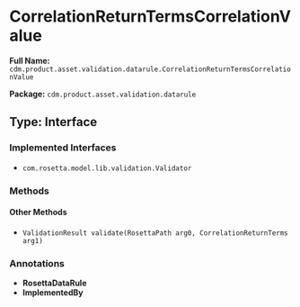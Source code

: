 # CorrelationReturnTermsCorrelationValue

**Full Name:** `cdm.product.asset.validation.datarule.CorrelationReturnTermsCorrelationValue`

**Package:** `cdm.product.asset.validation.datarule`

## Type: Interface

### Implemented Interfaces

- `com.rosetta.model.lib.validation.Validator`

### Methods

#### Other Methods

- `ValidationResult validate(RosettaPath arg0, CorrelationReturnTerms arg1)`

### Annotations

- **RosettaDataRule**
- **ImplementedBy**

